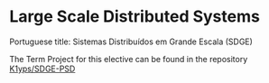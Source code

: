 # Large Scale Distributed Systems

Portuguese title: Sistemas Distribuídos em Grande Escala (SDGE)

The Term Project for this elective can be found in the repository [K1yps/SDGE-PSD](https://github.com/K1yps/SDGE-PSD)